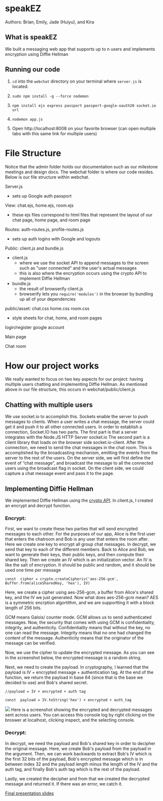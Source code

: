 # speakEZ
Authors: Brian, Emily, Jade (Huiyu), and Kira

## What is speakEZ
  We built a messaging web app that supports up to n users and implements encryption using Diffie Hellman

## Running our code

1. `cd` into the `webchat` directory on your terminal where `server.js` is located.
2. `sudo npm install -g --force nodemon`

3.  `npm install ejs express passport passport-google-oauth20 socket.io url`

4. `nodemon app.js`

5. Open http://localhost:8008 on your favorite browser (can open multiple tabs with this same link for multiple users)

  
  

# File Structure
Notice that the admin folder holds our documentation such as our milestone meetings and design docs. The webchat folder is where our code resides. Below is our file structure within webchat.

Server.js

 - sets up Google auth passport

View: chat.ejs, home.ejs, room.ejs

 - these ejs files correspond to html files that represent the layout of our chat page, home page, and room page

Routes: auth-routes.js, profile-routes.js

 - sets up auth logins with Google and logouts

Public: client.js and bundle.js

 - client.js 
	 - where we use the socket API to append messages to the screen such as "user connected" and the user's actual messages
	 - this is also where the encryption occurs using the crypto API to implement Diffie Hellman 
 - bundle.js
	 - the result of browserify client.js
	 - browserify lets you `require('modules')` in the browser by bundling up all of your dependencies

public/asset: chat.css home.css room.css

 - style sheets for chat, home, and room pages

login/register google account

Main page

Chat room

# How our project works
We really wanted to focus on two key aspects for our project: having multiple users chatting and implementing Diffie Hellman. As mentioned above in our file structure, this occurs in webchat/public/client.js

## Chatting with multiple users
We use socket.io to accomplish this. Sockets enable the server to push messages to clients. When a user writes a chat message, the server could get it and push it to all other connected users. In order to establish a connection, Socket.IO has two parts. The first part is that a server integrates with the Node.JS HTTP Server socket.io The second part is a client library that loads on the browser side socket.io-client. After the connection, we need to send the chat messages in the chat room. This is accomplished by the broadcasting mechanism, emitting the events from the server to the rest of the users. On the server side, we will first define the event of “chat message”, and broadcast the message to all the connected users using the broadcast flag in socket. On the client side, we could capture a chat message event and pass it to the page.

## Implementing Diffie Hellman
We implemented Diffie Hellman using the [crypto API](https://nodejs.org/api/crypto.html#crypto_class_diffiehellman). In client.js, I created an encrypt and decrypt function. 

### Encrypt:

First, we want to create these two parties that will send encrypted messages to each other. For the purposes of our app, Alice is the first user that enters the chatroom and Bob is any user that enters the room after. Here we create one key to encrypt all group chat messages. In decrypt, we send that key to each of the different members. Back to Alice and Bob, we want to generate their keys, their public keys, and then compute their shared key. Then we create an IV which is an initialization vector. An IV is like the salt of encryption. It should be public and random, and it should be used one time per message

    const  cipher = crypto.createCipheriv('aes-256-gcm', Buffer.from(aliceSharedKey, 'hex'), IV)

Here, we create a cipher using aes-256-gcm, a buffer from Alice's shared key, and the IV we just generated. Now what does aes-256-gcm mean? AES is a symmetric encrption algortithm, and we are supportting it with a block length of 256 bits. 

GCM means Galois/ counter mode. GCM allows us to send authenticated messages. Now, the security that comes with using GCM is confidentiality, integrity, and authenticity. Confidentiality means that without the key, no one can read the message. Integrity means that no one had changed the content of the message. Authenticity means that the originator of the message can be verified.   

Now, we use the cipher to update the encrypted message. As you can see in the screenshot below, the encrypted message is a random string. 

Next, we need to create the payload. In cryptography, I learned that the payload is IV + encrypted message + authentication tag. At the end of the function, we return the payload in base 64 (since that is the base we decided to use) and Bob's shared secret.

    //payload = IV + encrypted + auth tag
    
    const  payload = IV.toString('hex') + encrypted + auth_tag


![](https://scontent-sjc3-1.xx.fbcdn.net/v/t1.15752-9/s2048x2048/101631387_259445015119792_6536645244299609422_n.png?_nc_cat=102&_nc_sid=b96e70&_nc_ohc=TJG9EyBEfEsAX8CGRbS&_nc_ht=scontent-sjc3-1.xx&oh=60629a3af3a2d0859b33e715df8fa7b4&oe=5F068848)
Here is a screenshot showing the encrypted and decrypted messages sent across users. You can access this console log by right clicking on the broswer at localhost, clicking inspect, and the selecting console. 


### Decrypt:
In decrypt, we need the payload and Bob's shared key in order to decipher the original message. Here, we create Bob's payload from the payload in the argument. Then, we can work backwards to extract Bob's IV which is the first 32 bits of the payload, Bob's encrypted message which is in between index 32 and the payload length minus the length of the IV and the auth tag, and finally Bob's auth tag which is the rest of the payload. 

Lastly, we created the decipher and from that we created the decrypted message and returned it. If there was an error, we catch it. 


[Final presentation slides](https://docs.google.com/presentation/d/11Ijn67_xjzsUHDNGjqXtVnReOkCsmb02yFPN1VIqeTU/edit?usp=sharing)
